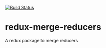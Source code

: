 [![Build Status](https://travis-ci.org/tejashjl1020/redux-merge-reducers.svg?branch=master)](https://travis-ci.org/tejashjl1020/redux-merge-reducers)
# redux-merge-reducers
A redux package to merge reducers 
